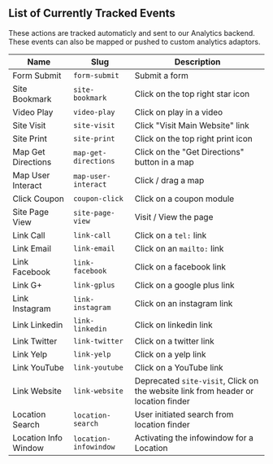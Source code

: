## List of Currently Tracked Events

These actions are tracked automaticly and sent to our Analytics backend. These events can also be mapped or pushed to custom analytics adaptors.

| Name | Slug | Description |
|------|------|-------------|
|Form Submit|`form-submit`|Submit a form|
|Site Bookmark|`site-bookmark`|Click on the top right star icon|
|Video Play|`video-play`|Click on play in a video|
|Site Visit|`site-visit`|Click "Visit Main Website" link|
|Site Print|`site-print`|Click on the top right print icon|
|Map Get Directions|`map-get-directions`|Click on the "Get Directions" button in a map|
|Map User Interact|`map-user-interact`|Click / drag a map|
|Click Coupon|`coupon-click`|Click on a coupon module|
|Site Page View|`site-page-view`|Visit / View the page|
|Link Call | `link-call`| Click on a `tel:` link|
|Link Email | `link-email` | Click on an `mailto:` link|
|Link Facebook| `link-facebook` | Click on a facebook link|
|Link G+| `link-gplus` | Click on a google plus link|
|Link Instagram | `link-instagram` | Click on an instagram link|
|Link Linkedin | `link-linkedin` | Click on linkedin link|
|Link Twitter | `link-twitter` | Click on a twitter link|
|Link Yelp | `link-yelp` | Click on a yelp link|
|Link YouTube | `link-youtube` | Click on a YouTube link|
|Link Website|`link-website`|Deprecated `site-visit`, Click on the website link from header or location finder|
|Location Search|`location-search`|User initiated search from location finder|
|Location Info Window|`location-infowindow`|Activating the infowindow for a Location|
